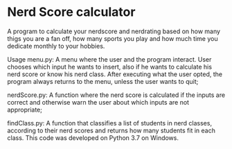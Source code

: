 # Nerd Score calculator
A program to calculate your nerdscore and nerdrating based on how many thigs you are a fan off, how many sports you play and how much time you dedicate monthly to your hobbies.

Usage
menu.py: A menu where the user and the program interact. User chooses which input he wants to insert, also if he wants to calculate his nerd score or know his nerd class. After executing what the user opted, the program always returns to the menu, unless the user wants to quit;

nerdScore.py: A function where the nerd score is calculated if the inputs are correct and otherwise warn the user about which inputs are not appropriate;

findClass.py: A function that classifies a list of students in nerd classes, according to their nerd scores and returns how many students fit in each class. This code was developed on Python 3.7 on Windows.
